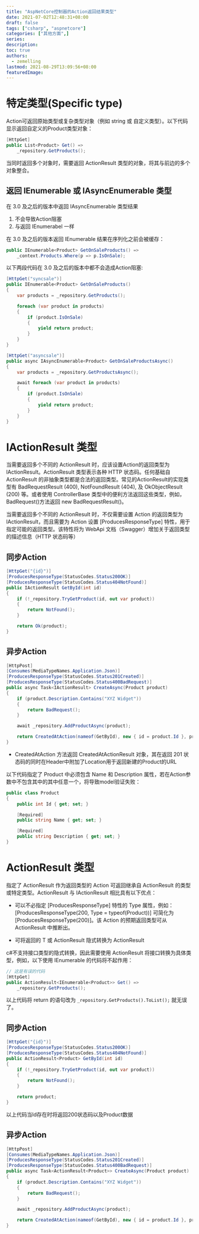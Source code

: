 ```yaml
---
title: "AspNetCore控制器的Action返回结果类型"
date: 2021-07-02T12:48:31+08:00
draft: false
tags: ["csharp", "aspnetcore"]
categories: ["其他方面",]
series:
description:
toc: true
authors:
  - zemelling
lastmod: 2021-08-29T13:09:56+08:00
featuredImage:
---
```


# 特定类型(Specific type)

Action可返回原始类型或复杂类型对象（例如 string 或 自定义类型）。以下代码显示返回自定义的Product类型对象：

```C#
[HttpGet]
public List<Product> Get() =>
    _repository.GetProducts();
```

当同时返回多个对象时，需要返回 ActionResult 类型的对象，将其与前边的多个对象整合。

## 返回 IEnumerable<T> 或 IAsyncEnumerable<T> 类型

在 3.0 及之后的版本中返回 IAsyncEnumerable<T> 类型结果
1. 不会导致Action阻塞
2. 与返回 IEnumerabel<T> 一样

在 3.0 及之后的版本返回 IEnumerable<T> 结果在序列化之前会被缓存：

```c#
public IEnumerable<Product> GetOnSaleProducts() =>
    _context.Products.Where(p => p.IsOnSale);
```
以下两段代码在 3.0 及之后的版本中都不会造成Action阻塞:

```c#
[HttpGet("syncsale")]
public IEnumerable<Product> GetOnSaleProducts()
{
    var products = _repository.GetProducts();

    foreach (var product in products)
    {
        if (product.IsOnSale)
        {
            yield return product;
        }
    }
}
```

```c#
[HttpGet("asyncsale")]
public async IAsyncEnumerable<Product> GetOnSaleProductsAsync()
{
    var products = _repository.GetProductsAsync();

    await foreach (var product in products)
    {
        if (product.IsOnSale)
        {
            yield return product;
        }
    }
}
```

# IActionResult 类型

当需要返回多个不同的 ActionResult 时，应该设置Action的返回类型为 IActionResult。ActionResult 类型表示各种 HTTP 状态码。任何基础自 ActionResult 的非抽象类型都是合法的返回类型。常见的ActionResult的实现类型有 BadRequestResult (400), NotFoundResult (404), 及 OkObjectResult (200) 等。或者使用 ControllerBase 类型中的便利方法返回这些类型，例如，BadRequest()方法返回 new BadRequestResult()。

当需要返回多个不同的 ActionResult 时，不仅需要设置 Action 的返回类型为 IActionResult，而且需要为 Action 设置 [ProducesResponseType] 特性，用于指定可能的返回类型。该特性将为 WebApi 文档（Swagger）增加关于返回类型的描述信息（HTTP 状态码等）

## 同步Action

```c#
[HttpGet("{id}")]
[ProducesResponseType(StatusCodes.Status200OK)]
[ProducesResponseType(StatusCodes.Status404NotFound)]
public IActionResult GetById(int id)
{
    if (!_repository.TryGetProduct(id, out var product))
    {
        return NotFound();
    }

    return Ok(product);
}
```

## 异步Action

```c#
[HttpPost]
[Consumes(MediaTypeNames.Application.Json)]
[ProducesResponseType(StatusCodes.Status201Created)]
[ProducesResponseType(StatusCodes.Status400BadRequest)]
public async Task<IActionResult> CreateAsync(Product product)
{
    if (product.Description.Contains("XYZ Widget"))
    {
        return BadRequest();
    }

    await _repository.AddProductAsync(product);

    return CreatedAtAction(nameof(GetById), new { id = product.Id }, product);
}
```

* CreatedAtAction 方法返回 CreatedAtActionResult 对象，其在返回 201 状态码的同时在Header中附加了Location用于返回新建的Product的URL

以下代码指定了 Product 中必须包含 Name 和 Description 属性，若在Action参数中不包含其中的其中任意一个，将导致model验证失败：

```c#
public class Product
{
    public int Id { get; set; }

    [Required]
    public string Name { get; set; }

    [Required]
    public string Description { get; set; }
}
```

# ActionResult<T> 类型

指定了 ActionResult<T> 作为返回类型的 Action 可返回继承自 ActionResult 的类型或特定类型。ActionResult<T> 与 IActionResult 相比具有以下优点：

* 可以不必指定 [ProducesResponseType] 特性的 Type 属性，例如：[ProducesResponseType(200, Type = typeof(Product))] 可简化为 [ProducesResponseType(200)]。该 Action 的预期返回类型可从 ActionResult<T> 中推断出。

* 可将返回的 T 或 ActionResult 隐式转换为 ActionResult<T>

c#不支持接口类型的隐式转换，因此需要使用 ActionResult<T> 将接口转换为具体类型，例如，以下使用 IEnumerable 的代码将不起作用：

```c#
// 这是有误的代码
[HttpGet]
public ActionResult<IEnumerable<Product>> Get() =>
    _repository.GetProducts();
```

以上代码将 return 的语句改为 `_repository.GetProducts().ToList();` 就无误了。

## 同步Action

```c#
[HttpGet("{id}")]
[ProducesResponseType(StatusCodes.Status200OK)]
[ProducesResponseType(StatusCodes.Status404NotFound)]
public ActionResult<Product> GetById(int id)
{
    if (!_repository.TryGetProduct(id, out var product))
    {
        return NotFound();
    }

    return product;
}
```

以上代码当Id存在时将返回200状态码以及Product数据

## 异步Action


```c#
[HttpPost]
[Consumes(MediaTypeNames.Application.Json)]
[ProducesResponseType(StatusCodes.Status201Created)]
[ProducesResponseType(StatusCodes.Status400BadRequest)]
public async Task<ActionResult<Product>> CreateAsync(Product product)
{
    if (product.Description.Contains("XYZ Widget"))
    {
        return BadRequest();
    }

    await _repository.AddProductAsync(product);

    return CreatedAtAction(nameof(GetById), new { id = product.Id }, product);
}
```